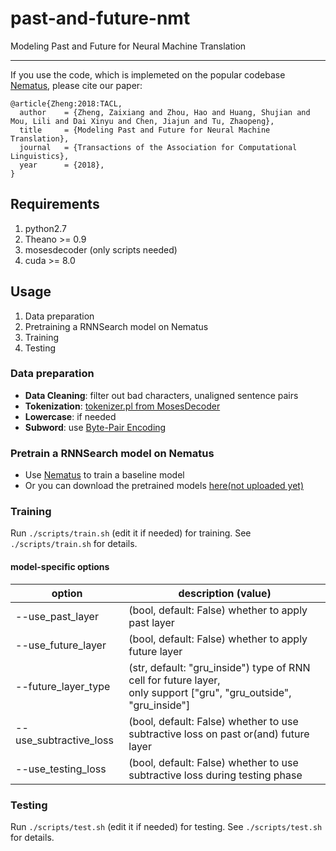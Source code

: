 # past-and-future-nmt
Modeling Past and Future for Neural Machine Translation

-----
If you use the code, which is implemeted on the popular codebase <a href="https://github.com/EdinburghNLP/nematus">Nematus</a>, please cite our paper:

<pre><code>@article{Zheng:2018:TACL,
  author    = {Zheng, Zaixiang and Zhou, Hao and Huang, Shujian and Mou, Lili and Dai Xinyu and Chen, Jiajun and Tu, Zhaopeng},
  title     = {Modeling Past and Future for Neural Machine Translation},
  journal   = {Transactions of the Association for Computational Linguistics},
  year      = {2018},
}
</code></pre>

## Requirements
1. python2.7
2. Theano >= 0.9
3. mosesdecoder (only scripts needed)
4. cuda >= 8.0

## Usage
1. Data preparation
2. Pretraining a RNNSearch model on Nematus
3. Training
4. Testing

### Data preparation
- **Data Cleaning**: filter out bad characters, unaligned sentence pairs
- **Tokenization**: [tokenizer.pl from MosesDecoder](https://github.com/moses-smt/mosesdecoder/tree/master/scripts/tokenizer)
- **Lowercase**: if needed
- **Subword**: use [Byte-Pair Encoding](https://github.com/rsennrich/subword-nmt)

### Pretrain a RNNSearch model on Nematus
- Use [Nematus](https://github.com/EdinburghNLP/nematus) to train a baseline model
- Or you can download the pretrained models [here(not uploaded yet)]()

### Training
Run `./scripts/train.sh` (edit it if needed) for training. See `./scripts/train.sh` for details.

#### model-specific options 
| option                 | description (value)|
| ----------------------- | --- |
| --use_past_layer       | (bool, default: False) whether to apply past layer|
| --use_future_layer     | (bool, default: False) whether to apply future layer|
| --future_layer_type    | (str, default: "gru_inside") type of RNN cell for future layer, <br> only support \["gru", "gru_outside", "gru_inside"\]|
| --use_subtractive_loss | (bool, default: False) whether to use subtractive loss on past or(and) future layer|
| --use_testing_loss     | (bool, default: False) whether to use subtractive loss during testing phase|

### Testing
Run `./scripts/test.sh` (edit it if needed) for testing. See `./scripts/test.sh` for details.
